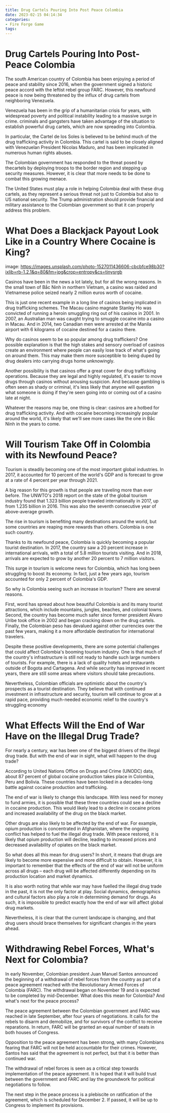 ```yaml
---
title: Drug Cartels Pouring Into Post Peace Colombia
date: 2023-02-15 04:14:34
categories:
- Fire Forge Game
tags:
---
```



#  Drug Cartels Pouring Into Post-Peace Colombia

The south American country of Colombia has been enjoying a period of peace and stability since 2016, when the government signed a historic peace accord with the leftist rebel group FARC. However, this newfound peace is now being threatened by the influx of drug cartels from neighboring Venezuela.

Venezuela has been in the grip of a humanitarian crisis for years, with widespread poverty and political instability leading to a massive surge in crime. criminals and gangsters have taken advantage of the situation to establish powerful drug cartels, which are now spreading into Colombia.

In particular, the Cartel de los Soles is believed to be behind much of the drug trafficking activity in Colombia. This cartel is said to be closely aligned with Venezuelan President Nicolas Maduro, and has been implicated in numerous human rights abuses.

The Colombian government has responded to the threat posed by thecartels by deploying troops to the border region and stepping up security measures. However, it is clear that more needs to be done to combat this growing menace.

The United States must play a role in helping Colombia deal with these drug cartels, as they represent a serious threat not just to Colombia but also to US national security. The Trump administration should provide financial and military assistance to the Colombian government so that it can properly address this problem.

#  What Does a Blackjack Payout Look Like in a Country Where Cocaine is King?

image: https://images.unsplash.com/photo-1527011436606-cbcbfce98b30?ixlib=rb-1.2.1&q=80&fm=jpg&crop=entropy&cs=tinysrgb

Casinos have been in the news a lot lately, but for all the wrong reasons. In the small town of Bắc Ninh in northern Vietnam, a casino was raided and Vietnamese police seized nearly 2 million euros worth of cocaine. 

This is just one recent example in a long line of casinos being implicated in drug trafficking schemes. The Macau casino magnate Stanley Ho was convicted of running a heroin smuggling ring out of his casinos in 2001. In 2007, an Australian man was caught trying to smuggle cocaine into a casino in Macau. And in 2014, two Canadian men were arrested at the Manila airport with 6 kilograms of cocaine destined for a casino there.

Why do casinos seem to be so popular among drug traffickers? One possible explanation is that the high stakes and sensory overload of casinos create an environment where people can easily lose track of what's going on around them. This may make them more susceptible to being duped by drug dealers into carrying drugs home unknowingly.

Another possibility is that casinos offer a great cover for drug trafficking operations. Because they are legal and highly regulated, it's easier to move drugs through casinos without arousing suspicion. And because gambling is often seen as shady or criminal, it's less likely that anyone will question what someone is doing if they're seen going into or coming out of a casino late at night.

Whatever the reasons may be, one thing is clear: casinos are a hotbed for drug trafficking activity. And with cocaine becoming increasingly popular around the world, it's likely that we'll see more cases like the one in Bắc Ninh in the years to come.

#  Will Tourism Take Off in Colombia with its Newfound Peace?

Tourism is steadily becoming one of the most important global industries. In 2017, it accounted for 10 percent of the world's GDP and is forecast to grow at a rate of 4 percent per year through 2021. 

A big reason for this growth is that people are traveling more than ever before. The UNWTO's 2018 report on the state of the global tourism industry found that 1.323 billion people traveled internationally in 2017, up from 1.235 billion in 2016. This was also the seventh consecutive year of above-average growth.

The rise in tourism is benefiting many destinations around the world, but some countries are reaping more rewards than others. Colombia is one such country.

Thanks to its newfound peace, Colombia is quickly becoming a popular tourist destination. In 2017, the country saw a 20 percent increase in international arrivals, with a total of 5.8 million tourists visiting. And in 2018, arrivals are expected to grow by another 20 percent to 7 million visitors.

This surge in tourism is welcome news for Colombia, which has long been struggling to boost its economy. In fact, just a few years ago, tourism accounted for only 2 percent of Colombia's GDP.

So why is Colombia seeing such an increase in tourism? There are several reasons.

First, word has spread about how beautiful Colombia is and its many tourist attractions, which include mountains, jungles, beaches, and colonial towns. Second, the country has become much safer since former president Alvaro Uribe took office in 2002 and began cracking down on the drug cartels. Finally, the Colombian peso has devalued against other currencies over the past few years, making it a more affordable destination for international travelers. 

Despite these positive developments, there are some potential challenges that could affect Colombia's booming tourism industry. One is that much of the country's infrastructure is still not ready to handle such large numbers of tourists. For example, there is a lack of quality hotels and restaurants outside of Bogota and Cartagena. And while security has improved in recent years, there are still some areas where visitors should take precautions. 

Nevertheless, Colombian officials are optimistic about the country's prospects as a tourist destination. They believe that with continued investment in infrastructure and security, tourism will continue to grow at a rapid pace, providing much-needed economic relief to the country's struggling economy

#  What Effects Will the End of War Have on the Illegal Drug Trade?

For nearly a century, war has been one of the biggest drivers of the illegal drug trade. But with the end of war in sight, what will happen to the drug trade?

According to United Nations Office on Drugs and Crime (UNODC) data, about 87 percent of global cocaine production takes place in Colombia, Peru and Bolivia. These countries have been locked in a decades-long battle against cocaine production and trafficking.

The end of war is likely to change this landscape. With less need for money to fund armies, it is possible that these three countries could see a decline in cocaine production. This would likely lead to a decline in cocaine prices and increased availability of the drug on the black market.

Other drugs are also likely to be affected by the end of war. For example, opium production is concentrated in Afghanistan, where the ongoing conflict has helped to fuel the illegal drug trade. With peace restored, it is likely that opium production will decline, leading to increased prices and decreased availability of opiates on the black market.

So what does all this mean for drug users? In short, it means that drugs are likely to become more expensive and more difficult to obtain. However, it is important to remember that the effects of the end of war will not be uniform across all drugs – each drug will be affected differently depending on its production location and market dynamics.

It is also worth noting that while war may have fuelled the illegal drug trade in the past, it is not the only factor at play. Social dynamics, demographics and cultural factors also play a role in determining demand for drugs. As such, it is impossible to predict exactly how the end of war will affect global drug markets.

Nevertheless, it is clear that the current landscape is changing, and that drug users should brace themselves for significant changes in the years ahead.

#  Withdrawing Rebel Forces, What's Next for Colombia?

In early November, Colombian president Juan Manuel Santos announced the beginning of a withdrawal of rebel forces from the country as part of a peace agreement reached with the Revolutionary Armed Forces of Colombia (FARC). The withdrawal began on November 19 and is expected to be completed by mid-December. What does this mean for Colombia? And what's next for the peace process?

The peace agreement between the Colombian government and FARC was reached in late September, after four years of negotiations. It calls for the rebels to disarm and demobilize, and for survivors of the conflict to receive reparations. In return, FARC will be granted an equal number of seats in both houses of Congress.

Opposition to the peace agreement has been strong, with many Colombians fearing that FARC will not be held accountable for their crimes. However, Santos has said that the agreement is not perfect, but that it is better than continued war.

The withdrawal of rebel forces is seen as a critical step towards implementation of the peace agreement. It is hoped that it will build trust between the government and FARC and lay the groundwork for political negotiations to follow.

The next step in the peace process is a plebiscite on ratification of the agreement, which is scheduled for December 2. If passed, it will be up to Congress to implement its provisions.